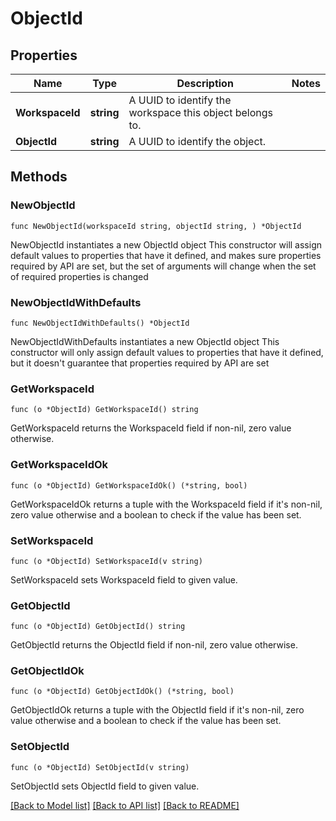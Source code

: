 # ObjectId

## Properties

Name | Type | Description | Notes
------------ | ------------- | ------------- | -------------
**WorkspaceId** | **string** | A UUID to identify the workspace this object belongs to. | 
**ObjectId** | **string** | A UUID to identify the object. | 

## Methods

### NewObjectId

`func NewObjectId(workspaceId string, objectId string, ) *ObjectId`

NewObjectId instantiates a new ObjectId object
This constructor will assign default values to properties that have it defined,
and makes sure properties required by API are set, but the set of arguments
will change when the set of required properties is changed

### NewObjectIdWithDefaults

`func NewObjectIdWithDefaults() *ObjectId`

NewObjectIdWithDefaults instantiates a new ObjectId object
This constructor will only assign default values to properties that have it defined,
but it doesn't guarantee that properties required by API are set

### GetWorkspaceId

`func (o *ObjectId) GetWorkspaceId() string`

GetWorkspaceId returns the WorkspaceId field if non-nil, zero value otherwise.

### GetWorkspaceIdOk

`func (o *ObjectId) GetWorkspaceIdOk() (*string, bool)`

GetWorkspaceIdOk returns a tuple with the WorkspaceId field if it's non-nil, zero value otherwise
and a boolean to check if the value has been set.

### SetWorkspaceId

`func (o *ObjectId) SetWorkspaceId(v string)`

SetWorkspaceId sets WorkspaceId field to given value.


### GetObjectId

`func (o *ObjectId) GetObjectId() string`

GetObjectId returns the ObjectId field if non-nil, zero value otherwise.

### GetObjectIdOk

`func (o *ObjectId) GetObjectIdOk() (*string, bool)`

GetObjectIdOk returns a tuple with the ObjectId field if it's non-nil, zero value otherwise
and a boolean to check if the value has been set.

### SetObjectId

`func (o *ObjectId) SetObjectId(v string)`

SetObjectId sets ObjectId field to given value.



[[Back to Model list]](../README.md#documentation-for-models) [[Back to API list]](../README.md#documentation-for-api-endpoints) [[Back to README]](../README.md)


